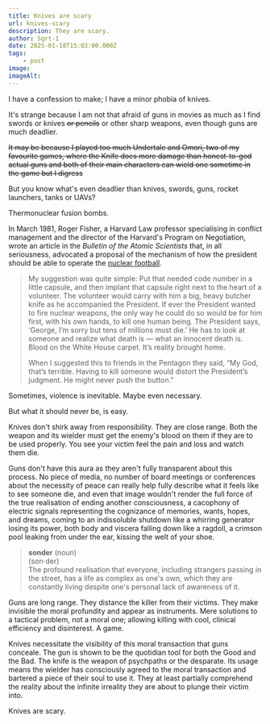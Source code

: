 ```yaml
---
title: Knives are scary
url: knives-scary
description: They are scary.
author: Sqrt-1
date: 2025-01-18T15:03:00.000Z
tags:
    - post
image:
imageAlt:
---
```


I have a confession to make; I have a minor phobia of knives.

It's strange because I am not that afraid of guns in movies as much as I find swords or knives <s>or pencils</s> or other sharp weapons, even though guns are much deadlier.

<s>It may be because I played too much Undertale and Omori, two of my favourite games, where the Knife does more damage than honest-to-god actual guns and both of their main characters can wield one sometime in the game but I digress</s>

But you know what's even deadlier than knives, swords, guns, rocket launchers, tanks or UAVs?

Thermonuclear fusion bombs.

In March 1981, Roger Fisher, a Harvard Law professor specialising in conflict management and the director of the Harvard's Program on Negotiation, wrote an article in the *Bulletin of the Atomic Scientists* that, in all seriousness, advocated a proposal of the mechanism of how the president should be able to operate the [nuclear football](https://en.wikipedia.org/wiki/Nuclear_football).

> My suggestion was quite simple: Put that needed code number in a little capsule, and then implant that capsule right next to the heart of a volunteer. The volunteer would carry with him a big, heavy butcher knife as he accompanied the President. If ever the President wanted to fire nuclear weapons, the only way he could do so would be for him first, with his own hands, to kill one human being. The President says, ‘George, I’m sorry but tens of millions must die.’ He has to look at someone and realize what death is — what an innocent death is. Blood on the White House carpet. It’s reality brought home.
> 
> When I suggested this to friends in the Pentagon they said, “My God, that’s terrible. Having to kill someone would distort the President’s judgment. He might never push the button.”


Sometimes, violence is inevitable. Maybe even necessary. 

But what it should never be, is easy.

Knives don't shirk away from responsibility. They are close range. Both the weapon and its wielder must get the enemy's blood on them if they are to be used properly. You see your victim feel the pain and loss and watch them die.

Guns don't have this aura as they aren't fully transparent about this process. No piece of media, no number of board meetings or conferences about the necessity of peace can really help fully describe what it feels like to see someone die, and even that image wouldn't render the full force of the true realisation of ending another consciousness, a cacophony of electric signals representing the cognizance of memories, wants, hopes, and dreams, coming to an indissoluble shutdown like a whirring generator losing its power, both body and viscera falling down like a ragdoll, a crimson pool leaking from under the ear, kissing the welt of your shoe.

> <b>sonder</b> (noun)<br>
> (son⋅der)<br>
> The profound realisation that everyone, including strangers passing in the street, has a life as complex as one's own, which they are constantly living despite one's personal lack of awareness of it.

Guns are long range. They distance the killer from their victims. They make invisible the moral profundity and appear as instruments. Mere solutions to a tactical problem, not a moral one; allowing killing with cool, clinical efficiency and disinterest. A game.

Knives necessitate the visibility of this moral transaction that guns conceale. The gun is shown to be the quotidian tool for both the Good and the Bad. The knife is the weapon of psychpaths or the desparate. Its usage means the wielder has consciously agreed to the moral transaction and bartered a piece of their soul to use it. They at least partially comprehend the reality about the infinite irreality they are about to plunge their victim into.

Knives are scary.